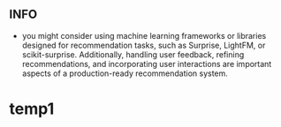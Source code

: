 ## INFO

- you might consider using machine learning frameworks or libraries designed for recommendation tasks, such as Surprise, LightFM, or scikit-surprise. Additionally, handling user feedback, refining recommendations, and incorporating user interactions are important aspects of a production-ready recommendation system.

# temp1

